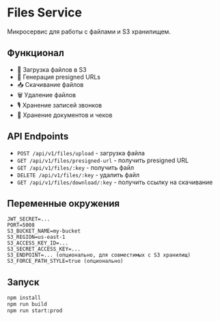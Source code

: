 # Files Service

Микросервис для работы с файлами и S3 хранилищем.

## Функционал

- 📁 Загрузка файлов в S3
- 🔗 Генерация presigned URLs
- 📥 Скачивание файлов
- 🗑️ Удаление файлов
- 🎙️ Хранение записей звонков
- 📄 Хранение документов и чеков

## API Endpoints

- `POST /api/v1/files/upload` - загрузка файла
- `GET /api/v1/files/presigned-url` - получить presigned URL
- `GET /api/v1/files/:key` - получить файл
- `DELETE /api/v1/files/:key` - удалить файл
- `GET /api/v1/files/download/:key` - получить ссылку на скачивание

## Переменные окружения

```env
JWT_SECRET=...
PORT=5008
S3_BUCKET_NAME=my-bucket
S3_REGION=us-east-1
S3_ACCESS_KEY_ID=...
S3_SECRET_ACCESS_KEY=...
S3_ENDPOINT=... (опционально, для совместимых с S3 хранилищ)
S3_FORCE_PATH_STYLE=true (опционально)
```

## Запуск

```bash
npm install
npm run build
npm run start:prod
```


